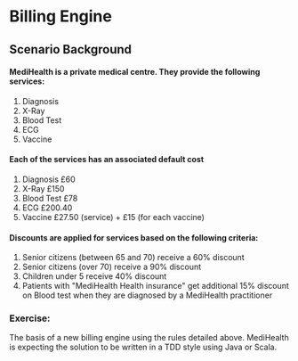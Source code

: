 # Billing Engine #

## Scenario​ ​Background ## 

#### MediHealth is a private medical centre. They provide the following services: ####

1. Diagnosis
2. X-Ray
3. Blood Test
4. ECG
5. Vaccine


#### Each of the services has an associated default cost ####
1. Diagnosis £60
2. X-Ray £150
3. Blood Test £78
4. ECG £200.40
5. Vaccine £27.50 (service) + £15 (for each vaccine)


#### Discounts are applied for services based on the following criteria: ####
1. Senior citizens (between 65 and 70) receive a 60% discount
2. Senior citizens (over 70) receive a 90% discount
3. Children under 5 receive 40% discount
4. Patients with "MediHealth Health insurance" get additional 15% discount on Blood test
when they are diagnosed by a MediHealth practitioner


### Exercise​:  ####
   
The basis of a new billing engine using the rules
detailed above. MediHealth is expecting the solution to be written in a TDD style using Java or
Scala.